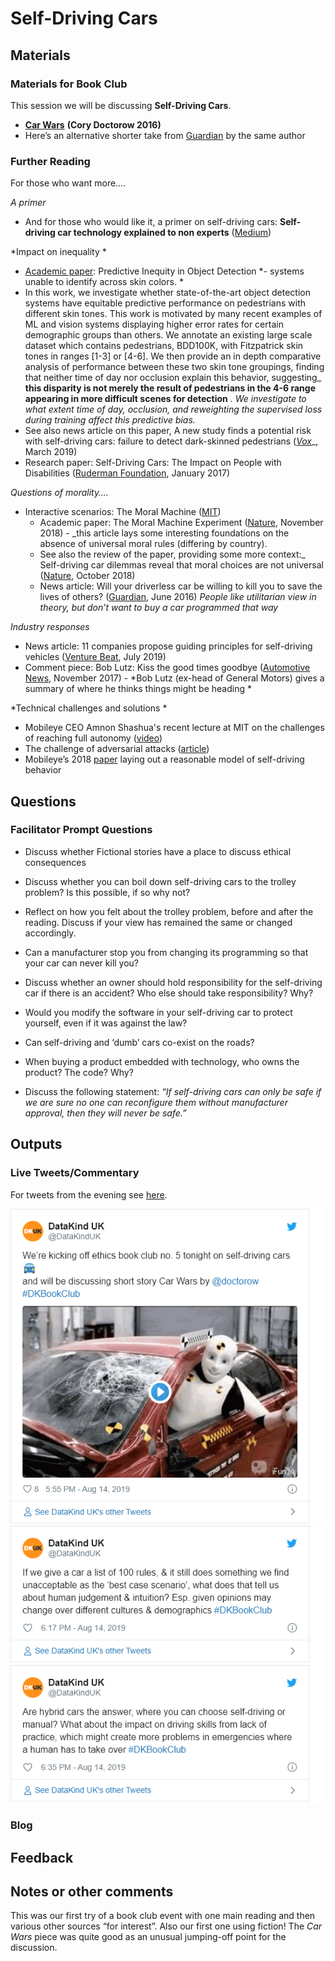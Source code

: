 Self-Driving Cars
================

## Materials

### Materials for Book Club

This session we will be discussing **Self-Driving Cars**.

  - [**Car Wars**](https://this.deakin.edu.au/self-improvement/car-wars)
    **(Cory Doctorow 2016)**
  - Here’s an alternative shorter take from
    [Guardian](https://www.theguardian.com/technology/2015/dec/23/the-problem-with-self-driving-cars-who-controls-the-code)
    by the same author

### Further Reading

For those who want more….

*A primer*

  - And for those who would like it, a primer on self-driving cars:
    **Self-driving car technology explained to non experts**
    ([Medium](https://medium.com/swlh/everything-about-self-driving-cars-explained-for-non-engineers-f73997dcb60c))

*Impact on inequality *

  - [Academic paper](https://arxiv.org/pdf/1902.11097.pdf): Predictive
    Inequity in Object Detection *- systems unable to identify across
    skin colors. *
  - In this work, we investigate whether state-of-the-art object
    detection systems have equitable predictive performance on
    pedestrians with different skin tones. This work is motivated by
    many recent examples of ML and vision systems displaying higher
    error rates for certain demographic groups than others. We annotate
    an existing large scale dataset which contains pedestrians, BDD100K,
    with Fitzpatrick skin tones in ranges \[1-3\] or \[4-6\]. We then
    provide an in depth comparative analysis of performance between
    these two skin tone groupings, finding that neither time of day nor
    occlusion explain this behavior, suggesting\_ **this disparity is
    not merely the result of pedestrians in the 4-6 range appearing in
    more difficult scenes for detection** *. We investigate to what
    extent time of day, occlusion, and reweighting the supervised loss
    during training affect this predictive bias.*
  - See also news article on this paper, A new study finds a potential
    risk with self-driving cars: failure to detect dark-skinned
    pedestrians
    ([*Vox*](https://www.vox.com/future-perfect/2019/3/5/18251924/self-driving-car-racial-bias-study-autonomous-vehicle-dark-skin)\_,
    March 2019)
  - Research paper: Self-Driving Cars: The Impact on People with
    Disabilities ([Ruderman
    Foundation](https://rudermanfoundation.org/white_papers/self-driving-cars-the-impact-on-people-with-disabilities/),
    January 2017)

*Questions of morality….*

  - Interactive scenarios: The Moral Machine
    ([MIT](http://moralmachine.mit.edu/))
      - Academic paper: The Moral Machine Experiment
        ([Nature](https://www.researchgate.net/publication/328491510_The_Moral_Machine_Experiment),
        November 2018) - \_this article lays some interesting
        foundations on the absence of universal moral rules (differing
        by country).
      - See also the review of the paper, providing some more context:\_
        Self-driving car dilemmas reveal that moral choices are not
        universal
        ([Nature](https://www.nature.com/articles/d41586-018-07135-0#ref-CR1),
        October 2018)
      - News article: Will your driverless car be willing to kill you to
        save the lives of others?
        ([Guardian](https://www.theguardian.com/science/2016/jun/23/will-your-driverless-car-be-willing-to-kill-you-to-save-the-lives-of-others),
        June 2016) *People like utilitarian view in theory, but don’t
        want to buy a car programmed that way*

*Industry responses*

  - News article: 11 companies propose guiding principles for
    self-driving vehicles ([Venture
    Beat](https://venturebeat.com/2019/07/02/self-driving-car-report-safety-first-for-automated-driving/),
    July 2019)
  - Comment piece: Bob Lutz: Kiss the good times goodbye ([Automotive
    News](https://www.autonews.com/article/20171105/INDUSTRY_REDESIGNED/171109944/bob-lutz-kiss-the-good-times-goodbye),
    November 2017) - *Bob Lutz (ex-head of General Motors) gives a
    summary of where he thinks things might be heading *

*Technical challenges and solutions *

  - Mobileye CEO Amnon Shashua's recent lecture at MIT on the challenges
    of reaching full autonomy
    ([video](https://cbmm.mit.edu/video/successes-and-challenges-modern-artificial-intelligence))
  - The challenge of adversarial attacks
    ([article](https://www.technologyreview.com/s/613170/emtech-digital-dawn-song-adversarial-machine-learning/))
  - Mobileye’s 2018 [paper](https://arxiv.org/pdf/1708.06374.pdf) laying
    out a reasonable model of self-driving behavior

## Questions

### Facilitator Prompt Questions

  - Discuss whether Fictional stories have a place to discuss ethical
    consequences

  - Discuss whether you can boil down self-driving cars to the trolley
    problem? Is this possible, if so why not?

  - Reflect on how you felt about the trolley problem, before and after
    the reading. Discuss if your view has remained the same or changed
    accordingly.

  - Can a manufacturer stop you from changing its programming so that
    your car can never kill you?

  - Discuss whether an owner should hold responsibility for the
    self-driving car if there is an accident? Who else should take
    responsibility? Why?

  - Would you modify the software in your self-driving car to protect
    yourself, even if it was against the law?

  - Can self-driving and ‘dumb’ cars co-exist on the roads?

  - When buying a product embedded with technology, who owns the
    product? The code? Why?

  - Discuss the following statement: *“If self-driving cars can only be
    safe if we are sure no one can reconfigure them without manufacturer
    approval, then they will never be safe.”*

## Outputs

### Live Tweets/Commentary

For tweets from the evening see
[here](https://twitter.com/search?q=\(%23dkbookclub%20OR%20%23dkethicsbookclub\)%20until%3A2019-08-16%20since%3A2019-08-14&src=typed_query&f=live).

![](4.-Self-driving-Cars_files/figure-gfm/unnamed-chunk-1-1.png)<!-- -->![](4.-Self-driving-Cars_files/figure-gfm/unnamed-chunk-1-2.png)<!-- -->![](4.-Self-driving-Cars_files/figure-gfm/unnamed-chunk-1-3.png)<!-- -->

### Blog

## Feedback

## Notes or other comments

This was our first try of a book club event with one main reading and
then various other sources “for interest”. Also our first one using
fiction\! The *Car Wars* piece was quite good as an unusual jumping-off
point for the discussion.
